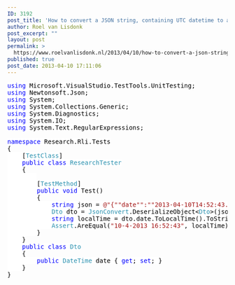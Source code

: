 ```yaml
---
ID: 3192
post_title: 'How to convert a JSON string, containing UTC datetime to a local server datetime string in C#'
author: Roel van Lisdonk
post_excerpt: ""
layout: post
permalink: >
  https://www.roelvanlisdonk.nl/2013/04/10/how-to-convert-a-json-string-containing-utc-datetime-to-a-local-server-datetime-string-in-c/
published: true
post_date: 2013-04-10 17:11:06
---
```

<pre class="code"><span style="background: white; color: blue">using </span><span style="background: white; color: black">Microsoft.VisualStudio.TestTools.UnitTesting;
</span><span style="background: white; color: blue">using </span><span style="background: white; color: black">Newtonsoft.Json;
</span><span style="background: white; color: blue">using </span><span style="background: white; color: black">System;
</span><span style="background: white; color: blue">using </span><span style="background: white; color: black">System.Collections.Generic;
</span><span style="background: white; color: blue">using </span><span style="background: white; color: black">System.Diagnostics;
</span><span style="background: white; color: blue">using </span><span style="background: white; color: black">System.IO;
</span><span style="background: white; color: blue">using </span><span style="background: white; color: black">System.Text.RegularExpressions;

</span><span style="background: white; color: blue">namespace </span><span style="background: white; color: black">Research.Rli.Tests
{
    [</span><span style="background: white; color: #2b91af">TestClass</span><span style="background: white; color: black">]
    </span><span style="background: white; color: blue">public class </span><span style="background: white; color: #2b91af">ResearchTester
    </span><span style="background: white; color: black">{
        </span><span style="background: white; color: black">
        [</span><span style="background: white; color: #2b91af">TestMethod</span><span style="background: white; color: black">]
        </span><span style="background: white; color: blue">public void </span><span style="background: white; color: black">Test()
        {
            </span><span style="background: white; color: blue">string </span><span style="background: white; color: black">json = </span><span style="background: white; color: #a31515">@&quot;{&quot;&quot;date&quot;&quot;:&quot;&quot;2013-04-10T14:52:43.207Z&quot;&quot;}&quot;</span><span style="background: white; color: black">;
            </span><span style="background: white; color: #2b91af">Dto </span><span style="background: white; color: black">dto = </span><span style="background: white; color: #2b91af">JsonConvert</span><span style="background: white; color: black">.DeserializeObject&lt;</span><span style="background: white; color: #2b91af">Dto</span><span style="background: white; color: black">&gt;(json);
            </span><span style="background: white; color: blue">string </span><span style="background: white; color: black">localTime = dto.date.ToLocalTime().ToString();
            </span><span style="background: white; color: #2b91af">Assert</span><span style="background: white; color: black">.AreEqual(</span><span style="background: white; color: #a31515">&quot;10-4-2013 16:52:43&quot;</span><span style="background: white; color: black">, localTime); </span><span style="background: white; color: green">// In the Netherlands this test will succeed.
        </span><span style="background: white; color: black">}
    }
    </span><span style="background: white; color: blue">public class </span><span style="background: white; color: #2b91af">Dto
    </span><span style="background: white; color: black">{
        </span><span style="background: white; color: blue">public </span><span style="background: white; color: #2b91af">DateTime </span><span style="background: white; color: black">date { </span><span style="background: white; color: blue">get</span><span style="background: white; color: black">; </span><span style="background: white; color: blue">set</span><span style="background: white; color: black">; }
    }
}</span></pre>


<pre class="code"><p>&#160;</p><p>&#160;</p><p>&#160;</p></pre>
